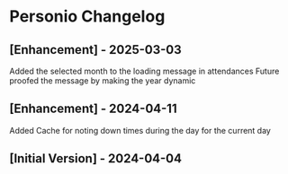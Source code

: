 # Personio Changelog

## [Enhancement] - 2025-03-03

Added the selected month to the loading message in attendances
Future proofed the message by making the year dynamic

## [Enhancement] - 2024-04-11

Added Cache for noting down times during the day for the current day

## [Initial Version] - 2024-04-04
